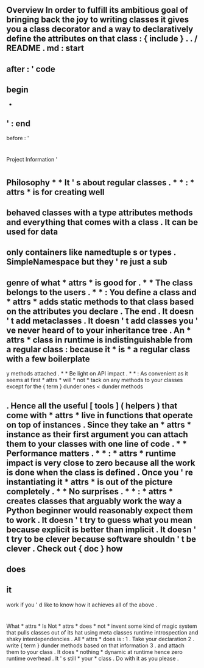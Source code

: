 #
Overview
In
order
to
fulfill
its
ambitious
goal
of
bringing
back
the
joy
to
writing
classes
it
gives
you
a
class
decorator
and
a
way
to
declaratively
define
the
attributes
on
that
class
:
{
include
}
.
.
/
README
.
md
:
start
-
after
:
'
code
-
begin
-
-
>
'
:
end
-
before
:
'
#
#
Project
Information
'
#
#
Philosophy
*
*
It
'
s
about
regular
classes
.
*
*
:
*
attrs
*
is
for
creating
well
-
behaved
classes
with
a
type
attributes
methods
and
everything
that
comes
with
a
class
.
It
can
be
used
for
data
-
only
containers
like
namedtuple
s
or
types
.
SimpleNamespace
but
they
'
re
just
a
sub
-
genre
of
what
*
attrs
*
is
good
for
.
*
*
The
class
belongs
to
the
users
.
*
*
:
You
define
a
class
and
*
attrs
*
adds
static
methods
to
that
class
based
on
the
attributes
you
declare
.
The
end
.
It
doesn
'
t
add
metaclasses
.
It
doesn
'
t
add
classes
you
'
ve
never
heard
of
to
your
inheritance
tree
.
An
*
attrs
*
class
in
runtime
is
indistinguishable
from
a
regular
class
:
because
it
*
is
*
a
regular
class
with
a
few
boilerplate
-
y
methods
attached
.
*
*
Be
light
on
API
impact
.
*
*
:
As
convenient
as
it
seems
at
first
*
attrs
*
will
*
not
*
tack
on
any
methods
to
your
classes
except
for
the
{
term
}
dunder
ones
<
dunder
methods
>
.
Hence
all
the
useful
[
tools
]
(
helpers
)
that
come
with
*
attrs
*
live
in
functions
that
operate
on
top
of
instances
.
Since
they
take
an
*
attrs
*
instance
as
their
first
argument
you
can
attach
them
to
your
classes
with
one
line
of
code
.
*
*
Performance
matters
.
*
*
:
*
attrs
*
runtime
impact
is
very
close
to
zero
because
all
the
work
is
done
when
the
class
is
defined
.
Once
you
'
re
instantiating
it
*
attrs
*
is
out
of
the
picture
completely
.
*
*
No
surprises
.
*
*
:
*
attrs
*
creates
classes
that
arguably
work
the
way
a
Python
beginner
would
reasonably
expect
them
to
work
.
It
doesn
'
t
try
to
guess
what
you
mean
because
explicit
is
better
than
implicit
.
It
doesn
'
t
try
to
be
clever
because
software
shouldn
'
t
be
clever
.
Check
out
{
doc
}
how
-
does
-
it
-
work
if
you
'
d
like
to
know
how
it
achieves
all
of
the
above
.
#
#
What
*
attrs
*
Is
Not
*
attrs
*
does
*
not
*
invent
some
kind
of
magic
system
that
pulls
classes
out
of
its
hat
using
meta
classes
runtime
introspection
and
shaky
interdependencies
.
All
*
attrs
*
does
is
:
1
.
Take
your
declaration
2
.
write
{
term
}
dunder
methods
based
on
that
information
3
.
and
attach
them
to
your
class
.
It
does
*
nothing
*
dynamic
at
runtime
hence
zero
runtime
overhead
.
It
'
s
still
*
your
*
class
.
Do
with
it
as
you
please
.
